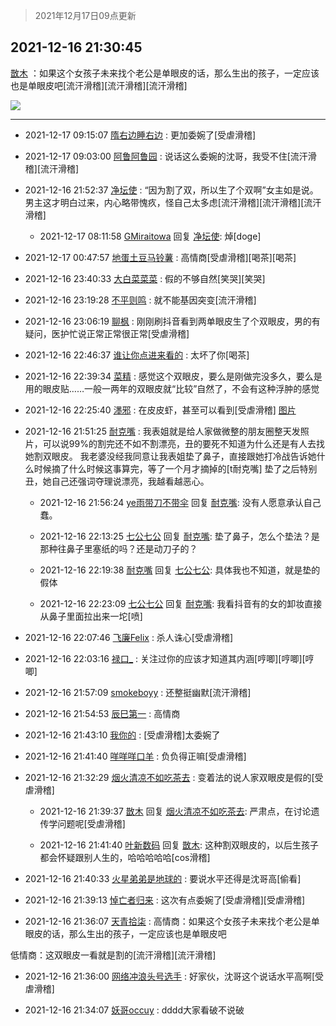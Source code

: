 > 2021年12月17日09点更新
<link rel="stylesheet" href="https://cdn.jsdelivr.net/gh/taotie6/sampleJSON@main/css/photo_show.css">
<meta name="referrer" content="no-referrer" />


 ## 2021-12-16 21:30:45 

 [㪚木](https://www.coolapk.com/feed/32172995?shareKey=MmU1NTY4ZjE3ZTMxNjFiYjQ1YjY~) ：如果这个女孩子未来找个老公是单眼皮的话，那么生出的孩子，一定应该也是单眼皮吧[流汗滑稽][流汗滑稽][流汗滑稽] 

<div class="album">
<img class="img-item" src="http://image.coolapk.com/feed/2019/0507/23/1081091_4586_1095@230x167.gif" />
</div>

 ------- 

- 2021-12-17 09:15:07 [隋右边睡右边](uid=3621699) : 更加委婉了[受虐滑稽] 

- 2021-12-17 09:03:00 [阿鲁阿鲁园](uid=8744023) : 说话这么委婉的沈哥，我受不住[流汗滑稽][流汗滑稽] 

- 2021-12-16 21:52:37 [净坛使](uid=1518317) : “因为割了双，所以生了个双啊”女主如是说。男主这才明白过来，内心略带愧疚，怪自己太多虑[流汗滑稽][流汗滑稽][流汗滑稽] 

    - 2021-12-17 08:11:58 [GMiraitowa](uid=1085366) 回复 [净坛使](uid=1518317): 焯[doge] 

- 2021-12-17 00:47:57 [地蛋土豆马铃薯](uid=3648294) : 高情商[受虐滑稽][喝茶][喝茶] 

- 2021-12-16 23:40:33 [大白菜菜菜](uid=2081020) : 假的不够自然[笑哭][笑哭] 

- 2021-12-16 23:19:28 [不平则鸣](uid=6940259) : 就不能基因突变[流汗滑稽] 

- 2021-12-16 23:06:19 [聊枫](uid=2408757) : 刚刚刷抖音看到两单眼皮生了个双眼皮，男的有疑问，医护忙说正常正常很正常[受虐滑稽] 

- 2021-12-16 22:46:37 [谁让你点进来看的](uid=1348471) : 太坏了你[喝茶] 

- 2021-12-16 22:39:34 [菜精](uid=2075001) : 感觉这个双眼皮，要么是刚做完没多久，要么是用的眼皮贴……一般一两年的双眼皮就“比较”自然了，不会有这种浮肿的感觉 

- 2021-12-16 22:25:40 [濹邪](uid=1210426) : 在皮皮虾，甚至可以看到[受虐滑稽] [图片](http://image.coolapk.com/feed/2021/1216/22/1210426_0bf75fa7_4739_8022_856@1080x2400.jpeg)

- 2021-12-16 21:51:25 [耐克嘴](uid=2731345) : 我表姐就是给人家做微整的朋友圈整天发照片，可以说99%的割完还不如不割漂亮，丑的要死不知道为什么还是有人去找她割双眼皮。
我老婆没经我同意让我表姐垫了鼻子，直接跟她打冷战告诉她什么时候摘了什么时候这事算完，等了一个月才摘掉的[t耐克嘴]
垫了之后特别丑，她自己还强词夺理说漂亮<!--break-->，我越看越恶心。 

    - 2021-12-16 21:56:24 [ye雨带刀不带伞](uid=1719173) 回复 [耐克嘴](uid=2731345): 没有人愿意承认自己蠢。 

    - 2021-12-16 22:13:25 [七公七公](uid=1763604) 回复 [耐克嘴](uid=2731345): 垫了鼻子，怎么个垫法？是那种往鼻子里塞纸的吗？还是动刀子的？ 

    - 2021-12-16 22:19:38 [耐克嘴](uid=2731345) 回复 [七公七公](uid=1763604): 具体我也不知道，就是垫的假体 

    - 2021-12-16 22:23:09 [七公七公](uid=1763604) 回复 [耐克嘴](uid=2731345): 我看抖音有的女的卸妆直接从鼻子里面拉出来一坨[喷] 

- 2021-12-16 22:07:46 [飞廉Felix](uid=900024) : 杀人诛心[受虐滑稽] 

- 2021-12-16 22:03:16 [禄口_](uid=1005884) : 关注过你的应该才知道其内涵[哼唧][哼唧][哼唧] 

- 2021-12-16 21:57:09 [smokeboyy](uid=2528202) : 还整挺幽默[流汗滑稽] 

- 2021-12-16 21:54:53 [辰巳第一](uid=2015674) : 高情商 

- 2021-12-16 21:43:10 [我你的](uid=3530668) : [受虐滑稽]太委婉了 

- 2021-12-16 21:41:40 [咩咩咩口羊](uid=648903) : 负负得正嘛[受虐滑稽] 

- 2021-12-16 21:32:29 [烟火清凉不如吃茶去](uid=4279524) : 变着法的说人家双眼皮是假的[受虐滑稽] 

    - 2021-12-16 21:39:37 [㪚木](uid=1081091) 回复 [烟火清凉不如吃茶去](uid=4279524): 严肃点，在讨论遗传学问题呢[受虐滑稽] 

    - 2021-12-16 21:41:40 [叶新数码](uid=4087136) 回复 [㪚木](uid=1081091): 这种割双眼皮的，以后生孩子都会怀疑跟别人生的，哈哈哈哈哈[cos滑稽] 

- 2021-12-16 21:40:33 [火星弟弟是地球的](uid=488632) : 要说水平还得是沈哥高[偷看] 

- 2021-12-16 21:39:13 [悼亡者归来](uid=2627573) : 这次有点委婉了[受虐滑稽][受虐滑稽] 

- 2021-12-16 21:36:07 [天青拾柒](uid=2874164) : 高情商：如果这个女孩子未来找个老公是单眼皮的话，那么生出的孩子，一定应该也是单眼皮吧

低情商：这双眼皮一看就是割的[流汗滑稽][流汗滑稽] 

- 2021-12-16 21:36:00 [网络冲浪头号选手](uid=1864467) : 好家伙，沈哥这个说话水平高啊[受虐滑稽] 

- 2021-12-16 21:34:07 [妖哥occuy](uid=1388591) : dddd大家看破不说破 

